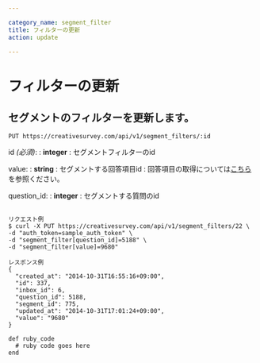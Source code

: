 ```yaml
---

category_name: segment_filter
title: フィルターの更新
action: update

---
```


# フィルターの更新

## セグメントのフィルターを更新します。

`PUT https://creativesurvey.com/api/v1/segment_filters/:id`

id _(必須)_:
: __integer__
: セグメントフィルターのid

value:
: __string__
: セグメントする回答項目id
: 回答項目の取得については[こちら](#answer_item_index)を参照ください。

question_id:
: __integer__
: セグメントする質問のid

~~~

リクエスト例
$ curl -X PUT https://creativesurvey.com/api/v1/segment_filters/22 \
-d "auth_token=sample_auth_token" \
-d "segment_filter[question_id]=5188" \
-d "segment_filter[value]=9680"

レスポンス例
{
  "created_at": "2014-10-31T16:55:16+09:00",
  "id": 337,
  "inbox_id": 6,
  "question_id": 5188,
  "segment_id": 775,
  "updated_at": "2014-10-31T17:01:24+09:00",
  "value": "9680"
}

~~~

~~~
def ruby_code
  # ruby code goes here
end
~~~


